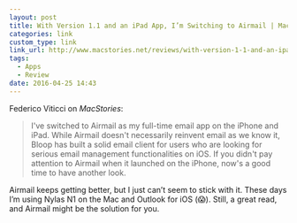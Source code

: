 ```yaml
---
layout: post
title: With Version 1.1 and an iPad App, I’m Switching to Airmail | MacStories
categories: link
custom_type: link
link_url: http://www.macstories.net/reviews/with-version-1-1-and-an-ipad-app-im-switching-to-airmail/
tags:
  - Apps
  - Review
date: 2016-04-25 14:43
---
```

Federico Viticci on *MacStories*:

> I've switched to Airmail as my full-time email app on the iPhone and iPad. While Airmail doesn't necessarily reinvent email as we know it, Bloop has built a solid email client for users who are looking for serious email management functionalities on iOS. If you didn't pay attention to Airmail when it launched on the iPhone, now's a good time to have another look.

Airmail keeps getting better, but I just can’t seem to stick with it. These days I’m using Nylas N1 on the Mac and Outlook for iOS (😱). Still, a great read, and Airmail might be the solution for you.